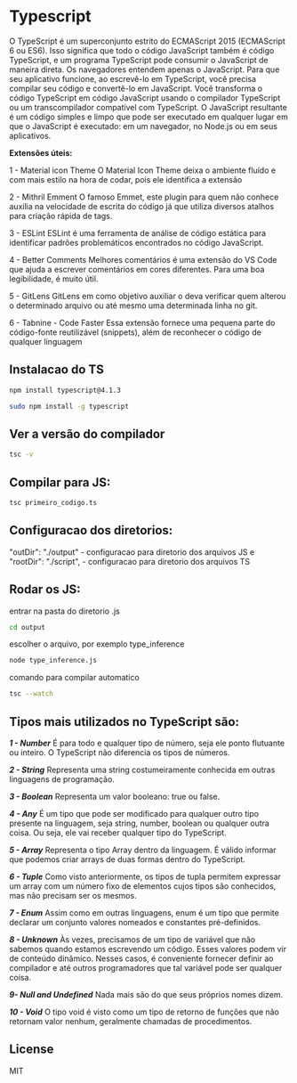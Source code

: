# Typescript


O TypeScript é um superconjunto estrito do ECMAScript 2015 (ECMAScript 6 ou ES6). Isso significa que todo o código JavaScript também é código TypeScript, e um programa TypeScript pode consumir o JavaScript de maneira direta.
Os navegadores entendem apenas o JavaScript. Para que seu aplicativo funcione, ao escrevê-lo em TypeScript, você precisa compilar seu código e convertê-lo em JavaScript. Você transforma o código TypeScript em código JavaScript usando o compilador TypeScript ou um transcompilador compatível com TypeScript. O JavaScript resultante é um código simples e limpo que pode ser executado em qualquer lugar em que o JavaScript é executado: em um navegador, no Node.js ou em seus aplicativos.

**Extensões úteis:**

1 - Material icon Theme
O Material Icon Theme deixa o ambiente fluído e com mais estilo na hora de codar, pois ele identifica a extensão 

2 - Mithril Emment
O famoso Emmet, este plugin para quem não conhece auxilia na velocidade de escrita do código já que utiliza diversos atalhos para criação rápida de tags.

3 - ESLint 
ESLint é uma ferramenta de análise de código estática para identificar padrões problemáticos encontrados no código JavaScript.

4 - Better Comments
Melhores comentários é uma extensão do VS Code que ajuda a escrever comentários em cores diferentes. Para uma boa legibilidade, é muito útil.

5 - GitLens
GitLens em como objetivo auxiliar o deva verificar quem alterou o determinado arquivo ou até mesmo uma determinada linha no git.

6 - Tabnine - Code Faster
Essa extensão fornece uma pequena parte do código-fonte reutilizável (snippets), além de reconhecer o código de qualquer linguagem

## Instalacao do TS

```bash
npm install typescript@4.1.3
```


```bash
sudo npm install -g typescript
```


## Ver a versão do compilador

```bash
tsc -v
```


## Compilar para JS:

```bash
tsc primeiro_codigo.ts 
```


## Configuracao dos diretorios:

"outDir": "./output" -  configuracao para diretorio dos arquivos JS e
"rootDir": "./script",  - configuracao para diretorio dos arquivos TS


## Rodar os JS:

entrar na pasta do diretorio .js
```bash
cd output
```

escolher o arquivo, por exemplo type_inference
```bash
node type_inference.js
```

comando para compilar automatico
```bash
tsc --watch
```

## Tipos mais utilizados no TypeScript são:

***1 - Number***
É para todo e qualquer tipo de número, seja ele ponto flutuante ou inteiro. O TypeScript não diferencia os tipos de números.

***2 - String***
Representa uma string costumeiramente conhecida em outras linguagens de programação.

***3 - Boolean***
Representa um valor booleano: true ou false.

***4 - Any***
É um tipo que pode ser modificado para qualquer outro tipo presente na linguagem, seja string, number, boolean ou qualquer outra coisa. Ou seja, ele vai receber qualquer tipo do TypeScript.

***5 - Array***
Representa o tipo Array dentro da linguagem. É válido informar que podemos criar arrays de duas formas dentro do TypeScript.

***6 - Tuple***
Como visto anteriormente, os tipos de tupla permitem expressar um array com um número fixo de elementos cujos tipos são conhecidos, mas não precisam ser os mesmos.

***7 - Enum***
Assim como em outras linguagens, enum é um tipo que permite declarar um conjunto valores nomeados e constantes pré-definidos.

***8 - Unknown***
Às vezes, precisamos de um tipo de variável que não sabemos quando estamos escrevendo um código. Esses valores podem vir de conteúdo dinâmico. Nesses casos, é conveniente fornecer definir ao compilador e até outros programadores que tal variável pode ser qualquer coisa.

***9- Null and Undefined***
Nada mais são do que seus próprios nomes dizem.

***10 - Void***
O tipo void é visto como um tipo de retorno de funções que não retornam valor nenhum, geralmente chamadas de procedimentos.

## License

MIT

